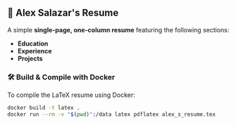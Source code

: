 ## 📄 Alex Salazar's Resume
A simple **single-page, one-column resume** featuring the following sections:
- **Education**
- **Experience**
- **Projects**

### 🛠 Build & Compile with Docker
To compile the LaTeX resume using Docker:

```sh
docker build -t latex .
docker run --rm -v "$(pwd)":/data latex pdflatex alex_s_resume.tex

